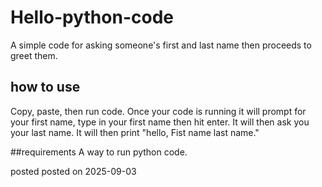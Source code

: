 # Hello-python-code
A simple code for asking someone's first and last name then proceeds to greet them. 

## how to use
Copy, paste, then run code. Once your code is running it will prompt for your first name, type in your first name then hit enter. It will then ask you your last name. It will then print "hello, Fist name last name."

##requirements
A way to run python code.

posted posted on 2025-09-03
